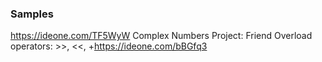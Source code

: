 ### Samples

https://ideone.com/TF5WyW
Complex Numbers Project: Friend Overload operators: >>, <<, +https://ideone.com/bBGfq3
